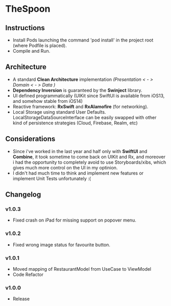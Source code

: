 #  TheSpoon

## Instructions
- Install Pods launching the command 'pod install' in the project root (where Podfile is placed).
- Compile and Run.

## Architecture
- A standard **Clean Architecture** implementation *(Presentation < - > Domain < - > Data )*
- **Dependency Inversion** is guaranteed by the **Swinject** library.
- UI defined programmatically (UIKit since SwiftUI is available from iOS13, and somehow stable from iOS14)
- Reactive framework: **RxSwift** and **RxAlamofire** (for networking).
- Local Storage using standard User Defaults. LocalStorageDataSourceInterface can be easily swapped with other kind of persistence strategies (Cloud, Firebase, Realm, etc)

## Considerations
- Since i've worked in the last year and half only with **SwiftUI** and **Combine**, it took sometime to come back on UIKit and Rx, and moreover i had the opportunity to completely avoid to use Storyboards/xibs, which gives much more control on the UI in my optinion.
- I didn't had much time to think and implement new features or implement Unit Tests unfortunately :(

## Changelog

### v1.0.3
- Fixed crash on iPad for missing support on popover menu.

### v1.0.2
- Fixed wrong image status for favourite button. 

### v1.0.1
- Moved mapping of RestaurantModel from UseCase to ViewModel
- Code Refactor

### v1.0.0
- Release



